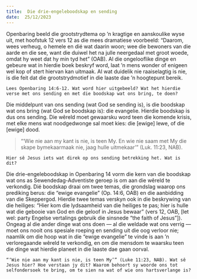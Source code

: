 ```yaml
---
title:  Die drie-engeleboodskap en sending
date:  25/12/2023
---
```


Openbaring beeld die grootstrydtema op ’n kragtige en aanskoulike wyse uit, met hoofstuk 12 vers 12 as die mees dramatiese voorbeeld: “Daarom, wees verheug, o hemele en dié wat daarin woon; wee die bewoners van die aarde en die see, want die duiwel het na julle neergedaal met groot woede, omdat hy weet dat hy min tyd het” (OAB). Al die ongelooflike dinge en gebeure wat in hierdie boek beskryf word, laat ’n mens wonder of enigeen wel kop of stert hiervan kan uitmaak. Al wat duidelik nie raaiselagtig is nie, is die feit dat die grootstrydmotief in die laaste dae ’n hoogtepunt bereik.

`Lees Openbaring 14:6-12. Wat word hier uitgebeeld? Wat het hierdie verse met ons sending en met die boodskap wat ons bring, te doen?`

Die middelpunt van ons sending (wat God se sending is), is die boodskap wat ons bring (wat God se boodskap is): die evangelie. Hierdie boodskap is dus ons sending. Die wêreld moet gewaarsku word teen die komende krisis, met elke mens wat noodgedwonge sal moet kies:  die [ewige] lewe, of die [ewige] dood.

> <p></p>
> “‘Wie nie aan my kant is nie, is teen My. En wie nie saam met My die skape bymekaarmaak nie, jaag hulle uitmekaar’” (Luk. 11:23, NAB).

`Hier sê Jesus iets wat direk op ons sending betrekking het. Wat is dit?`

Die drie-engeleboodskap in Openbaring 14 vorm die kern van die boodskap wat ons as Sewendedag-Adventiste geroep is om aan die wêreld te verkondig. Dié boodskap draai om twee temas, die grondslag waarop ons prediking berus: die “ewige evangelie” (Op. 14:6, OAB) en die aanbidding van die Skeppergod. Hierdie twee temas verskyn ook in die beskrywing van die heiliges: “Hier kom die lydsaamheid van die heiliges te pas; hier is hulle wat die gebooie van God en die geloof in Jesus bewaar” (vers 12, OAB, [let wel: party Engelse vertalings gebruik die sinsnede “the faith of Jesus”]). Ongeag al die ander dinge wat ons doen — al die weldade wat ons verrig — moet ons nooit ons spesiale roeping en sending uit die oog verloor nie; naamlik om die hoop wat in die “ewige evangelie” te vinde is aan ’n verloregaande wêreld te verkondig, en om die mensdom te waarsku teen die dinge wat hierdie planeet in die laaste dae gaan oorval.

`“‘Wie nie aan my kant is nie, is teen My’” (Luke 11:23, NAB). Wat sê Jesus hier? Hoe verstaan jy dit? Waarom behoort sy woorde ons tot selfondersoek te bring, om te sien na wat of wie ons hartsverlange is?`